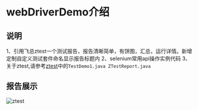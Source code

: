# webDriverDemo介绍

## 说明

1、引用飞总ztest一个测试报告，报告清晰简单，有饼图，汇总，运行详情。新增定制自定义测试套件命名显示报告标题内
2、selenium常用api操作实例代码
3、关于ztest,请参考[ztest](https://github.com/zhangfei19841004/ztest)中的`TestDemo1.java ZTestReport.java`

## 报告展示

![ztest](https://github.com/zhangfei19841004/ztest/blob/master/ztest.png)
